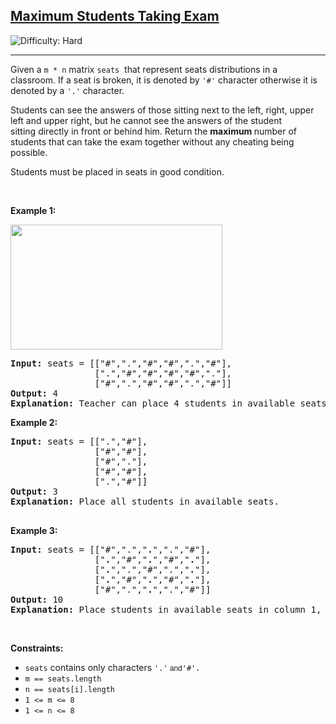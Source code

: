 <h2><a href="https://leetcode.com/problems/maximum-students-taking-exam">Maximum Students Taking Exam</a></h2> <img src='https://img.shields.io/badge/Difficulty-Hard-red' alt='Difficulty: Hard' /><hr><p>Given a <code>m&nbsp;* n</code>&nbsp;matrix <code>seats</code>&nbsp;&nbsp;that represent seats distributions&nbsp;in a classroom.&nbsp;If a seat&nbsp;is&nbsp;broken, it is denoted by <code>&#39;#&#39;</code> character otherwise it is denoted by a <code>&#39;.&#39;</code> character.</p>

<p>Students can see the answers of those sitting next to the left, right, upper left and upper right, but he cannot see the answers of the student sitting&nbsp;directly in front or behind him. Return the <strong>maximum </strong>number of students that can take the exam together&nbsp;without any cheating being possible.</p>

<p>Students must be placed in seats in good condition.</p>

<p>&nbsp;</p>
<p><strong class="example">Example 1:</strong></p>
<img height="200" src="https://assets.leetcode.com/uploads/2020/01/29/image.png" width="339" />
<pre>
<strong>Input:</strong> seats = [[&quot;#&quot;,&quot;.&quot;,&quot;#&quot;,&quot;#&quot;,&quot;.&quot;,&quot;#&quot;],
&nbsp;               [&quot;.&quot;,&quot;#&quot;,&quot;#&quot;,&quot;#&quot;,&quot;#&quot;,&quot;.&quot;],
&nbsp;               [&quot;#&quot;,&quot;.&quot;,&quot;#&quot;,&quot;#&quot;,&quot;.&quot;,&quot;#&quot;]]
<strong>Output:</strong> 4
<strong>Explanation:</strong> Teacher can place 4 students in available seats so they don&#39;t cheat on the exam. 
</pre>

<p><strong class="example">Example 2:</strong></p>

<pre>
<strong>Input:</strong> seats = [[&quot;.&quot;,&quot;#&quot;],
&nbsp;               [&quot;#&quot;,&quot;#&quot;],
&nbsp;               [&quot;#&quot;,&quot;.&quot;],
&nbsp;               [&quot;#&quot;,&quot;#&quot;],
&nbsp;               [&quot;.&quot;,&quot;#&quot;]]
<strong>Output:</strong> 3
<strong>Explanation:</strong> Place all students in available seats. 

</pre>

<p><strong class="example">Example 3:</strong></p>

<pre>
<strong>Input:</strong> seats = [[&quot;#&quot;,&quot;.&quot;,&quot;<strong>.</strong>&quot;,&quot;.&quot;,&quot;#&quot;],
&nbsp;               [&quot;<strong>.</strong>&quot;,&quot;#&quot;,&quot;<strong>.</strong>&quot;,&quot;#&quot;,&quot;<strong>.</strong>&quot;],
&nbsp;               [&quot;<strong>.</strong>&quot;,&quot;.&quot;,&quot;#&quot;,&quot;.&quot;,&quot;<strong>.</strong>&quot;],
&nbsp;               [&quot;<strong>.</strong>&quot;,&quot;#&quot;,&quot;<strong>.</strong>&quot;,&quot;#&quot;,&quot;<strong>.</strong>&quot;],
&nbsp;               [&quot;#&quot;,&quot;.&quot;,&quot;<strong>.</strong>&quot;,&quot;.&quot;,&quot;#&quot;]]
<strong>Output:</strong> 10
<strong>Explanation:</strong> Place students in available seats in column 1, 3 and 5.
</pre>

<p>&nbsp;</p>
<p><strong>Constraints:</strong></p>

<ul>
	<li><code>seats</code>&nbsp;contains only characters&nbsp;<code>&#39;.&#39;<font face="sans-serif, Arial, Verdana, Trebuchet MS">&nbsp;and</font></code><code>&#39;#&#39;.</code></li>
	<li><code>m ==&nbsp;seats.length</code></li>
	<li><code>n ==&nbsp;seats[i].length</code></li>
	<li><code>1 &lt;= m &lt;= 8</code></li>
	<li><code>1 &lt;= n &lt;= 8</code></li>
</ul>
